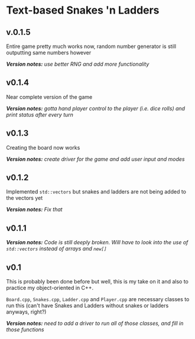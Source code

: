 # Text-based Snakes 'n Ladders

## v.0.1.5

Entire game pretty much works now, random number generator is still outputting same numbers however

___Version notes:__ use better RNG and add more functionality_

## v0.1.4

Near complete version of the game

___Version notes:__ gotta hand player control to the player (i.e. dice rolls) and print status after every turn_

## v0.1.3

Creating the board now works

___Version notes:__ create driver for the game and add user input and modes_

## v0.1.2

Implemented `std::vectors` but snakes and ladders are not being added to the vectors yet

___Version notes:__ Fix that_

## v0.1.1

___Version notes:__ Code is still deeply broken. Will have to look into the use of `std::vectors` instead of arrays and `new[]`_

## v0.1

This is probably been done before but well, this is my take on it and also to practice my object-oriented in C++.  

`Board.cpp`, `Snakes.cpp`, `Ladder.cpp` and `Player.cpp` are necessary classes to run this (can't have Snakes and Ladders without snakes or ladders anyways, right?)

___Version notes:__ need to add a driver to run all of those classes, and fill in those functions_